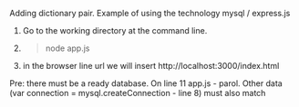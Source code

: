 Adding dictionary pair. Example of using the technology mysql / express.js

1. Go to the working directory at the command line.
2. >node app.js
3. in the browser line url we will insert http://localhost:3000/index.html

Pre: there must be a ready database. On line 11 app.js - parol. Other data (var connection = mysql.createConnection - line 8) must also match

